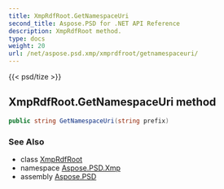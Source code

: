 ```yaml
---
title: XmpRdfRoot.GetNamespaceUri
second_title: Aspose.PSD for .NET API Reference
description: XmpRdfRoot method. 
type: docs
weight: 20
url: /net/aspose.psd.xmp/xmprdfroot/getnamespaceuri/
---
```

{{< psd/tize >}}
## XmpRdfRoot.GetNamespaceUri method

```csharp
public string GetNamespaceUri(string prefix)
```

### See Also

* class [XmpRdfRoot](../)
* namespace [Aspose.PSD.Xmp](../../xmprdfroot/)
* assembly [Aspose.PSD](../../../)


